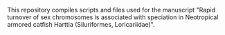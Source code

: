 This repository compiles scripts and files used for the manuscript "Rapid turnover of sex chromosomes is associated with speciation in Neotropical armored catfish Harttia (Siluriformes, Loricariidae)".
